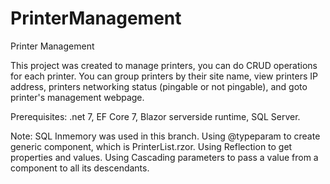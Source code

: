# PrinterManagement
Printer Management

This project was created to manage printers, you can do CRUD operations for each printer. 
You can group printers by their site name, view printers IP address, printers networking status (pingable or not pingable), and goto printer's management webpage.

Prerequisites:
.net 7,
EF Core 7,
Blazor serverside runtime,
SQL Server.

Note:
SQL Inmemory was used in this branch.
Using @typeparam to create generic component, which is PrinterList.rzor.
Using Reflection to get properties and values.
Using Cascading parameters to pass a value from a component to all its descendants.


